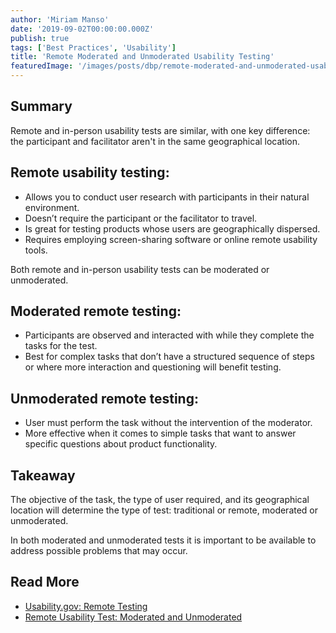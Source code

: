```yaml
---
author: 'Miriam Manso'
date: '2019-09-02T00:00:00.000Z'
publish: true
tags: ['Best Practices', 'Usability']
title: 'Remote Moderated and Unmoderated Usability Testing'
featuredImage: '/images/posts/dbp/remote-moderated-and-unmoderated-usability-testing.png'
---
```


## Summary

Remote and in-person usability tests are similar, with one key difference: the participant and facilitator aren't in the same geographical location.

## Remote usability testing:

-   Allows you to conduct user research with participants in their natural environment.
-   Doesn’t require the participant or the facilitator to travel.
-   Is great for testing products whose users are geographically dispersed.
-   Requires employing screen-sharing software or online remote usability tools.

Both remote and in-person usability tests can be moderated or unmoderated.

## Moderated remote testing:

-   Participants are observed and interacted with while they complete the tasks for the test.
-   Best for complex tasks that don’t have a structured sequence of steps or where more interaction and questioning will benefit testing.

## Unmoderated remote testing:

-   User must perform the task without the intervention of the moderator.
-   More effective when it comes to simple tasks that want to answer specific questions about product functionality.

## Takeaway

The objective of the task, the type of user required, and its geographical location will determine the type of test: traditional or remote, moderated or unmoderated.

In both moderated and unmoderated tests it is important to be available to address possible problems that may occur.

## Read More

-   [Usability.gov: Remote Testing](https://www.usability.gov/how-to-and-tools/methods/remote-testing.html)
-   [Remote Usability Test: Moderated and Unmoderated](https://www.nngroup.com/articles/remote-usability-tests/)
